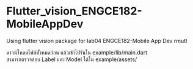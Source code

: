 # Flutter_vision_ENGCE182-MobileAppDev
Using flutter vision package for lab04 ENGCE182-Mobile App Dev rmutl 

ดาวน์โหลดไฟล์ทั้งหมดก่อน แล้วเข้าไปรันใน example/lib/main.dart <br>
สามารถตรวจสอบ Label และ Model ได้ใน example/assets/
